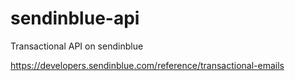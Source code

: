 # sendinblue-api
Transactional API on sendinblue

https://developers.sendinblue.com/reference/transactional-emails
